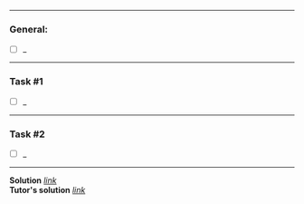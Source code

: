 
---
### General:
- [ ] _
---
### Task #1
- [ ] _
---
### Task #2
- [ ] _
---
**Solution** [*link*](hw_3.py)
\
**Tutor's solution** [*link*](tutor_solution_3.py)